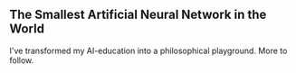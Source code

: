 ## The Smallest Artificial Neural Network in the World

I've transformed my AI-education into a philosophical playground. More to follow.
